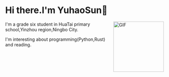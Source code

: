 # Hi there.I'm YuhaoSun👋

<img align="right" alt="GIF" height="160px" src="https://media.giphy.com/media/du3J3cXyzhj75IOgvA/giphy.gif" />

I'm a grade six student in HuaTai primary school,Yinzhou region,Ningbo City.

I'm interesting about programming(Python,Rust) and reading.
